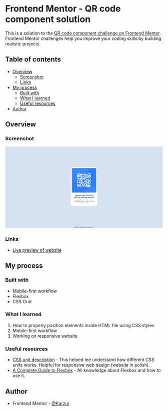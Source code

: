 # Frontend Mentor - QR code component solution

This is a solution to the [QR code component challenge on Frontend Mentor](https://www.frontendmentor.io/challenges/qr-code-component-iux_sIO_H). Frontend Mentor challenges help you improve your coding skills by building realistic projects. 

## Table of contents

- [Overview](#overview)
  - [Screenshot](#screenshot)
  - [Links](#links)
- [My process](#my-process)
  - [Built with](#built-with)
  - [What I learned](#what-i-learned)
  - [Useful resources](#useful-resources)
- [Author](#author)

## Overview

### Screenshot

![Preview of finished project](./screenshots/finished-project.PNG)

### Links

- [Live preview of website](https://qr-code-component-kohl-theta.vercel.app)

## My process

### Built with

- Mobile-first workflow
- Flexbox
- CSS Grid

### What I learned

1. How to properly position elements inside HTML file using CSS styles
2. Mobile-first workflow
3. Working on responsive website

### Useful resources

- [CSS unit description](https://www.w3.org/Style/Examples/007/units.pl.html/) - This helped me understand how different CSS units works. Helpful for responsive web design (website in polish).
- [A Complete Guide to Flexbox](https://css-tricks.com/snippets/css/a-guide-to-flexbox/) - All knowledge about Flexbox and how to use it.

## Author

- Frontend Mentor - [@Karzur](https://www.frontendmentor.io/profile/Karzur)